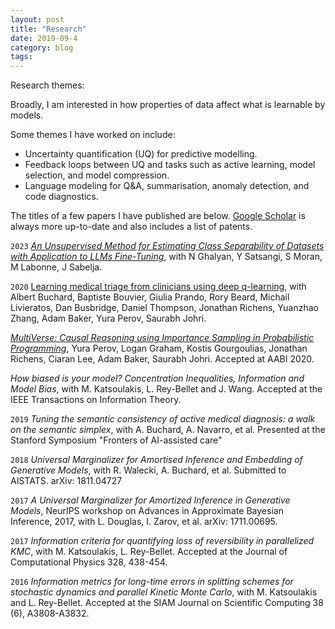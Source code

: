 ```yaml
---
layout: post
title: "Research"
date: 2019-09-4
category: blog
tags:
---
```



Research themes:

Broadly, I am interested in how properties of data affect what is learnable by models. 

Some themes I have worked on include:
- Uncertainty quantification (UQ) for predictive modelling. 
- Feedback loops between UQ and tasks such as active learning, model selection, and model compression. 
- Language modeling for Q&A, summarisation, anomaly detection, and code diagnostics.


The titles of a few papers I have published are below. [Google Scholar](https://scholar.google.com/citations?user=V1S7npsAAAAJ&hl=en) is always more up-to-date and also includes a list of patents.

`2023`
[_An Unsupervised Method for Estimating Class Separability of Datasets with Application to LLMs Fine-Tuning_](https://arxiv.org/pdf/2305.15016.pdf), with N Ghalyan, Y Satsangi, S Moran, M Labonne, J Sabelja. 


`2020`
[Learning medical triage from clinicians using deep q-learning](https://arxiv.org/pdf/2003.12828.pdf), with Albert Buchard, Baptiste Bouvier, Giulia Prando, Rory Beard, Michail Livieratos, Dan Busbridge, Daniel Thompson, Jonathan Richens, Yuanzhao Zhang, Adam Baker, Yura Perov, Saurabh Johri. 

[_MultiVerse: Causal Reasoning using Importance Sampling in Probabilistic Programming_](http://proceedings.mlr.press/v118/perov20a/perov20a.pdf), Yura Perov, Logan Graham, Kostis Gourgoulias, Jonathan Richens, Ciaran Lee, Adam Baker, Saurabh Johri. Accepted at AABI 2020. 

 _How biased is your model? Concentration Inequalities, Information and Model Bias_, with M. Katsoulakis, L. Rey-Bellet and J. Wang. Accepted at the IEEE Transactions on Information Theory.

`2019`
 _Tuning the semantic consistency of active medical diagnosis: a walk on the semantic simplex_, with A. Buchard, A. Navarro, et al. Presented at the Stanford Symposium "Fronters of AI-assisted care"

 `2018`
 _Universal Marginalizer for Amortised Inference and Embedding of Generative Models_, with R. Walecki, A. Buchard, et al. Submitted to AISTATS. arXiv: 1811.04727

`2017`
 _A Universal Marginalizer for Amortized Inference in Generative Models_, NeurIPS workshop on Advances in Approximate Bayesian Inference, 2017, with L. Douglas, I. Zarov, et al. arXiv: 1711.00695.

`2017`
 _Information criteria for quantifying loss of reversibility in parallelized KMC_, with M. Katsoulakis, L. Rey-Bellet. Accepted at the Journal of Computational Physics 328, 438-454.

`2016`
 _Information metrics for long-time errors in splitting schemes for stochastic dynamics and  parallel Kinetic Monte Carlo_, with M. Katsoulakis and L. Rey-Bellet. Accepted at the SIAM Journal on Scientific Computing 38 (6), A3808-A3832.
